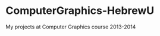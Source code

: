 ComputerGraphics-HebrewU
========================

My projects at Computer Graphics course 2013-2014

